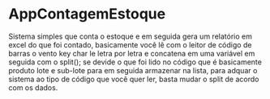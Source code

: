 # AppContagemEstoque
Sistema simples que conta o estoque e em seguida gera um relatório em excel do que foi contado, basicamente você lê com o leitor de código de barras o vento key char le letra por letra e concatena em uma variável em seguida com o split(); se devide o que foi lido no código que é basicamente produto lote e sub-lote para em seguida armazenar na lista, para adquar o sistema ao tipo de código que você quer ler, basta mudar o split de acordo com os dados.
